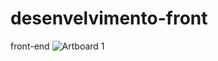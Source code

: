 # desenvelvimento-front
front-end
![Artboard 1](https://user-images.githubusercontent.com/103066888/180905381-8bbb44b8-5ecf-4e04-837c-ddff247ba72d.png)
